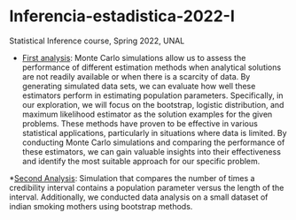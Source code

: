 # Inferencia-estadistica-2022-I
Statistical Inference course, Spring 2022, UNAL

* [First analysis](https://github.com/jdcarrascali/Inferencia-estadistica-2022-I/blob/main/Trabajo_final_1.pdf): Monte Carlo simulations allow us to assess the performance of different estimation methods when analytical solutions are not readily available or when there is a scarcity of data. By generating simulated data sets, we can evaluate how well these estimators perform in estimating population parameters.
Specifically, in our exploration, we will focus on the bootstrap, logistic distribution, and maximum likelihood estimator as the solution examples for the given problems. These methods have proven to be effective in various statistical applications, particularly in situations where data is limited.
By conducting Monte Carlo simulations and comparing the performance of these estimators, we can gain valuable insights into their effectiveness and identify the most suitable approach for our specific problem.

*[Second Analysis](https://github.com/jdcarrascali/Inferencia-estadistica-2022-I/blob/main/Trabajo%20final_2.pdf): Simulation that compares the number of times a credibility interval contains a population parameter versus the length of the interval. Additionally, we conducted data analysis on a small dataset of indian smoking mothers using bootstrap methods.
